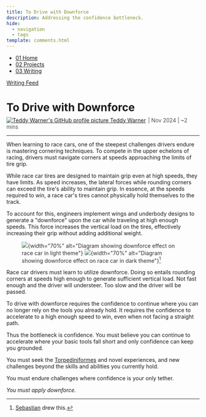 ```yaml
---
title: To Drive with Downforce
description: Addressing the confidence bottleneck.
hide:
  - navigation
  - tags
template: comments.html
---
```


<head>
  <meta charset="UTF-8">
  <meta name="viewport" content="width=device-width, initial-scale=1.0">
  
  <!-- Primary Meta Tags -->
  <meta name="title" content="To Drive with Downforce - Teddy Warner">
  <meta name="description" content="Explore the concept of downforce in racing, its engineering principles, and the psychological aspects of confidence in high-speed driving, drawing parallels to personal growth and overcoming challenges.">
  <meta name="keywords" content="Confidence, Racing, Downforce, Personal growth, Motorsport, Cornering techniques, Self-improvement, Racing metaphor, Challenges, Personal development">
  <meta name="author" content="Teddy Warner">
  <meta name="robots" content="index, follow">
  
  <!-- Open Graph / Facebook -->
  <meta property="og:type" content="website">
  <meta property="og:url" content="https://teddywarner.org/writings/downforce/">
  <meta property="og:title" content="To Drive with Downforce - Teddy Warner">
  <meta property="og:description" content="Addressing the confidence bottleneck.">
  <meta property="og:image" content="https://teddywarner.org/assets/images/force/force.png">
  <meta property="og:image:type" content="image/png">
  <meta property="og:image:width" content="1200">
  <meta property="og:image:height" content="630">

  <!-- Twitter -->
  <meta property="twitter:card" content="summary_large_image">
  <meta property="twitter:url" content="https://teddywarner.org/writings/downforce/">
  <meta property="twitter:title" content="To Drive with Downforce - Teddy Warner">
  <meta property="twitter:description" content="Addressing the confidence bottleneck.">
  <meta property="twitter:image" content="https://teddywarner.org/assets/images/force/force.png">

  <!-- Existing resource links -->
  <script src="https://kit.fontawesome.com/79ff35ecec.js" crossorigin="anonymous"></script>
  <link rel="preconnect" href="https://fonts.googleapis.com">
  <link rel="preconnect" href="https://fonts.gstatic.com" crossorigin>
  <link href="https://fonts.googleapis.com/css2?family=Crimson+Pro:ital,wght@0,200..900;1,200..900&display=swap" rel="stylesheet">
  <link href="https://fonts.googleapis.com/css2?family=Crimson+Pro:ital,wght@0,200..900;1,200..900&family=JetBrains+Mono:ital,wght@0,100..800;1,100..800&display=swap" rel="stylesheet">
  <link rel="stylesheet" href="../../assets/css/projects/project.css">
  <link rel="stylesheet" href="../../assets/css/header.css">
</head>

  <nav class="main-navigation">
    <ul>
      <li><a class="home" href="https://teddywarner.com"><span class="navnum">01</span> Home</a></li>
      <li><a class="proj" href="https://teddywarner.com/proj/"><span class="navnum">02</span> Projects</a></li>
      <li><a class="writ" href="https://teddywarner.com/writ/"><span class="navnum">03</span> Writing</a></li>
    </ul>
  </nav>
  
  <div class="blur-overlay"></div>

<script src="../../assets/js/header.js"></script>
<script>
  document.addEventListener('DOMContentLoaded', function() {
    initializeHeader();
  });
</script>
  
<div class="return2feed"><a href="https://teddywarner.org/writ"><i class="fa-solid fa-arrow-left-long"></i> Writing Feed</a></div>

# To Drive with Downforce

<div style="margin-top: -0.8em;">
  <span class="abtlinks"><a href="https://x.com/WarnerTeddy"><img src="https://avatars.githubusercontent.com/u/48384497" alt="Teddy Warner's GitHub profile picture" class="profilepic"><span class="abt" id="name"> Teddy Warner</a><span class="abt" style="font-weight: 300; padding-left: 6px;"><span class="year">| Nov 2024 </span>| <span class="readTime"><i class="far fa-clock"></i> ~2 mins</span></span></span></span>
  <span class="share" style=" color: inherit;">
  <a class="fb" title="Share on Facebook" href="https://www.facebook.com/sharer/sharer.php?u=https://teddywarner.org/writings/downforce/"><i class="fa-brands fa-facebook"></i></a>
  <a class="twitter" title="Share on Twitter" href="https://twitter.com/intent/tweet?url=https://teddywarner.org/writings/downforce/&text="><i class="fa-brands fa-x-twitter"></i></a>
  <a class="pin" title="Share on Pinterest" href="https://pinterest.com/pin/create/button/?url=https://teddywarner.org/writings/downforce/&media=&description="><i class="fa-brands fa-pinterest"></i></a>
  <a class="ln" title="Share on LinkedIn" href="https://www.linkedin.com/shareArticle?mini=true&url=https://teddywarner.org/writings/downforce/"><i class="fab fa-linkedin"></i></a>
  <a class="email" title="Share via Email" href="mailto:info@example.com?&subject=&cc=&bcc=&body=https://teddywarner.org/writings/downforce/%0A"><i class="fa-solid fa-paper-plane"></i></a>
  </span>
</div>

---

When learning to race cars, one of the steepest challenges drivers endure is mastering cornering techniques. To compete in the upper echelons of racing, drivers must navigate corners at speeds approaching the limits of tire grip. 

While race car tires are designed to maintain grip even at high speeds, they have limits. As speed increases, the lateral forces while rounding corners can exceed the tire's ability to maintain grip. In essence, at the speeds required to win, a race car's tires cannot physically hold themselves to the track.

To account for this, engineers implement wings and underbody designs to generate a "downforce" upon the car while traveling at high enough speeds. This force increases the vertical load on the tires, effectively increasing their grip without adding additional weight.

<figure markdown="1" style="opacity:90%;">

 ![](../assets/images/force/light.png#only-light){width="70%" alt="Diagram showing downforce effect on race car in light theme"}
 ![](../assets/images/force/dark.png#only-dark){width="70%" alt="Diagram showing downforce effect on race car in dark theme"}[^1]

</figure>

Race car drivers must learn to utilize downforce. Doing so entails rounding corners at speeds high enough to generate sufficient vertical load. Not fast enough and the driver will understeer. Too slow and the driver will be passed.

To drive with downforce requires the confidence to continue where you can no longer rely on the tools you already hold. It requires the confidence to accelerate to a high enough speed to win, even when not facing a straight path.

Thus the bottleneck is confidence. You must believe you can continue to accelerate where your basic tools fall short and only confidence can keep you grounded.

You must seek the [Torpediniformes](https://teddywarner.org/writings/torpediniformes/) and novel experiences, and new challenges beyond the skills and abilities you currently hold.

You must endure challenges where confidence is your only tether.

*You must apply downforce.*

[^1]: [Sebastian](https://www.instagram.com/by_tatian/) drew this.
[^2]: https://driver61.com/uni/different-corner-technique/
[^3]: https://www.reddit.com/r/EASPORTSWRC/comments/ljkyy2/what_is_the_fastest_cornering_technique/